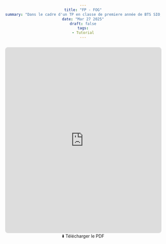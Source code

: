 ```yaml
---

title: "FP - FOG"
summary: "Dans le cadre d'un TP en classe de premiere année de BTS SIO, j'ai pu réaliser cette fiche de procédure sur le fonctionnement et la configuration de FOG."
date: "Mar 27 2025"
draft: false
tags:
- Tutorial

---
```

<html>
<head>
    <style>
        body {
            margin: 0;
            padding: 20px;
            text-align: center;
        }
        embed {
            border: 1px solid #ddd;
            border-radius: 8px;
            margin-top: 10px;
        }
        a {
            display: inline-block;
            text-decoration: none;
            border-radius: 5px;
            transition: background 0.3s;
        }
    <div id="galaxy" class="fixed inset-0">
        <div class="hidden dark:block">
            <TwinklingStars/>
            <MeteorShower/>
        </div>
    </style>
</head>
<body>
    <main>
        <section>
            <embed src="https://www.canva.com/design/DAGAt0SqVak/MuRX3ZTRtcC4OECJxSx55Q/edit?utm_content=DAGAt0SqVak&utm_campaign=designshare&utm_medium=link2&utm_source=sharebutton" type="application/pdf" width="100%" height="600px" />
        </section>
        <section>
            <a href="https://export-download.canva.com/SqVak/DAGAt0SqVak/35/0-3715924433332036641.pdf?X-Amz-Algorithm=AWS4-HMAC-SHA256&X-Amz-Credential=AKIAJHKNGJLC2J7OGJ6Q%2F20250129%2Fus-east-1%2Fs3%2Faws4_request&X-Amz-Date=20250129T073823Z&X-Amz-Expires=25128&X-Amz-Signature=2bc06552322af257243985f0364989336a517d5d60072f8624750b55d697b4a4&X-Amz-SignedHeaders=host&response-content-disposition=attachment%3B%20filename%2A%3DUTF-8%27%27FOG%2520FP.pdf&response-expires=Wed%2C%2029%20Jan%202025%2014%3A37%3A11%20GMT" download>⬇️ Télécharger le PDF</a>
        </section>
    </main>
</body>
</html>
